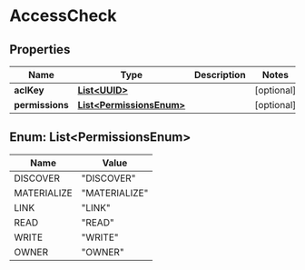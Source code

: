 

# AccessCheck

## Properties

Name | Type | Description | Notes
------------ | ------------- | ------------- | -------------
**aclKey** | [**List&lt;UUID&gt;**](UUID.md) |  |  [optional]
**permissions** | [**List&lt;PermissionsEnum&gt;**](#List&lt;PermissionsEnum&gt;) |  |  [optional]


## Enum: List&lt;PermissionsEnum&gt;

Name | Value
---- | -----
DISCOVER | &quot;DISCOVER&quot;
MATERIALIZE | &quot;MATERIALIZE&quot;
LINK | &quot;LINK&quot;
READ | &quot;READ&quot;
WRITE | &quot;WRITE&quot;
OWNER | &quot;OWNER&quot;




